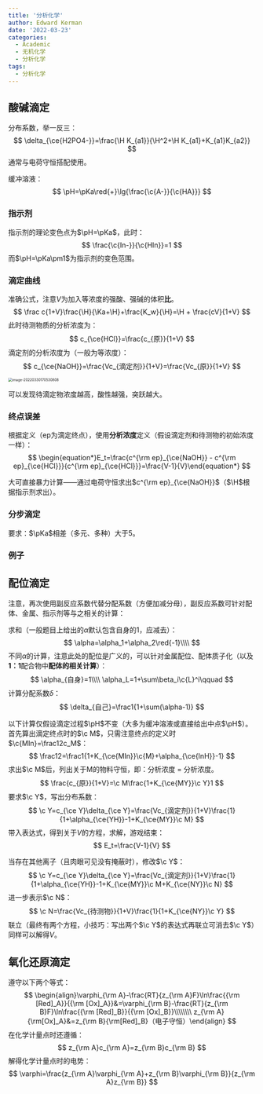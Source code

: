 ```yaml
---
title: '分析化学'
author: Edward Kerman
date: '2022-03-23'
categories:
  - Academic
  - 无机化学
  - 分析化学
tags:
  - 分析化学
---
```


## 酸碱滴定

分布系数，举一反三：
$$
\delta_{\ce{H2PO4-}}=\frac{\H K_{a1}}{\H^2+\H K_{a1}+K_{a1}K_{a2}}
$$
通常与电荷守恒搭配使用。

缓冲溶液：
$$
\pH=\pKa\red{+}\lg{\frac{\c{A-}}{\c{HA}}}
$$

### 指示剂

指示剂的理论变色点为$\pH=\pKa$，此时：
$$
\frac{\c{In-}}{\c{HIn}}=1
$$
而$\pH=\pKa\pm1$为指示剂的变色范围。

### 滴定曲线

准确公式，注意$V$为加入等浓度的强酸、强碱的体积<b>比</b>。
$$
\frac c{1+V}\frac{\H}{\Ka+\H}+\frac{K_w}{\H}=\H + \frac{cV}{1+V}
$$
此时待测物质的分析浓度为：
$$
c_{\ce{HCl}}=\frac{c_{原}}{1+V}
$$
滴定剂的分析浓度为（一般为等浓度）：
$$
c_{\ce{NaOH}}=\frac{Vc_{滴定剂}}{1+V}=\frac{Vc_{原}}{1+V}
$$

<img src="https://tva1.sinaimg.cn/large/e6c9d24ely1h0s0q339bmj20k00cgjrt.jpg" alt="image-20220330170530808" style="zoom:50%;" />

可以发现待滴定物浓度越高，酸性越强，突跃越大。

### 终点误差

根据定义（ep为滴定终点），使用<b>分析浓度</b>定义（假设滴定剂和待测物的初始浓度一样）：
$$
\begin{equation*}E_t=\frac{c^{\rm ep}_{\ce{NaOH}} - c^{\rm ep}_{\ce{HCl}}}{c^{\rm ep}_{\ce{HCl}}}=\frac{V-1}{V}\end{equation*}
$$

大可直接暴力计算——通过电荷守恒求出$c^{\rm ep}_{\ce{NaOH}}$（$\H$根据指示剂求出）。

### 分步滴定

要求：$\pKa$相差（多元、多种）大于5。

### 例子

## 配位滴定

注意，再次使用副反应系数代替分配系数（方便加减分母），副反应系数可针对配体、金属、指示剂等与之相关的计算：

求和（一般题目上给出的$\alpha$默认包含自身的$1$，应减去）：
$$
\alpha=\alpha_1+\alpha_2\red{-1}\\\\
$$
不同$\alpha$的计算，注意此处的配位是广义的，可以针对金属配位、配体质子化（以及<b>1：1</b>配合物中<b>配体的相关计算</b>）：
$$
\alpha_{自身}=1\\\\
\alpha_L=1+\sum\beta_i\c{L}^i\qquad 
$$
计算分配系数$\delta$：
$$
\delta_{自己}=\frac1{1+\sum(\alpha-1)}
$$

以下计算仅假设滴定过程$\pH$不变（大多为缓冲溶液或直接给出中点$\pH$）。
首先算出滴定终点时的$\c M$，只需注意终点的定义时$\c{MIn}=\frac12c_M$：
$$
\frac12=\frac1{1+K_{\ce{MIn}}\c{M}+\alpha_{\ce{InH}}-1}
$$
求出$\c M$后，列出关于M的物料守恒，即：分析浓度 = 分析浓度。
$$
\frac{c_{原}}{1+V}=\c M\frac{1+K_{\ce{MY}}\c Y}1
$$
要求$\c Y$，写出分布系数：
$$
\c Y=c_{\ce Y}\delta_{\ce Y}=\frac{Vc_{滴定剂}}{1+V}\frac{1}{1+\alpha_{\ce{YH}}-1+K_{\ce{MY}}\c M}
$$
带入表达式，得到关于$V$的方程，求解，游戏结束：
$$
E_t=\frac{V-1}{V}
$$

当存在其他离子（且肉眼可见没有掩蔽时），修改$\c Y$：
$$
\c Y=c_{\ce Y}\delta_{\ce Y}=\frac{Vc_{滴定剂}}{1+V}\frac{1}{1+\alpha_{\ce{YH}}-1+K_{\ce{MY}}\c M+K_{\ce{NY}}\c N}
$$
进一步表示$\c N$：
$$
\c N=\frac{Vc_{待测物}}{1+V}\frac{1}{1+K_{\ce{NY}}\c Y}
$$
联立（最终有两个方程，小技巧：写出两个$\c Y$的表达式再联立可消去$\c Y$）同样可以解得$V$。

## 氧化还原滴定

遵守以下两个等式：
$$
\begin{align}\varphi_{\rm A}-\frac{RT}{z_{\rm A}F}\ln\frac{{\rm [Red]_A}}{{\rm [Ox]_A}}&=\varphi_{\rm B}-\frac{RT}{z_{\rm B}F}\ln\frac{{\rm [Red]_B}}{{\rm [Ox]_B}}\\\\\\\\
z_{\rm A}{\rm[Ox]_A}&=z_{\rm B}{\rm[Red]_B}（电子守恒）\end{align}
$$
在化学计量点时还遵循：
$$
z_{\rm A}c_{\rm A}=z_{\rm B}c_{\rm B}
$$
解得化学计量点时的电势：
$$
\varphi=\frac{z_{\rm A}\varphi_{\rm A}+z_{\rm B}\varphi_{\rm B}}{z_{\rm A}z_{\rm B}}
$$